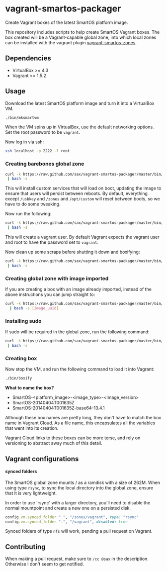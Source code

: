 vagrant-smartos-packager
========================

Create Vagrant boxes of the latest SmartOS platform image.

This repository includes scripts to help create SmartOS Vagrant
boxes. The box created will be a Vagrant-capable global zone,
into which local zones can be installed with the vagrant plugin
[vagrant-smartos-zones](https://github.com/sax/vagrant-smartos-zones).

## Dependencies

* VirtualBox >= 4.3
* Vagrant >= 1.5.2

## Usage

Download the latest SmartOS platform image and turn it into
a VirtualBox VM.

```bash
./bin/mksmartvm
```

When the VM spins up in VirtualBox, use the default networking
options. Set the root password to be `vagrant`.

Now log in via ssh:

```bash
ssh localhost -p 2222 -l root
```

### Creating barebones global zone

```bash
curl -k https://raw.github.com/sax/vagrant-smartos-packager/master/bin/prepare_global_zone \
 | bash -s
```

This will install custom services that will load on boot, updating the
image to ensure that users will persist between reboots. By default,
everything except `/usbkey` and `/zones` and `/opt/custom` will reset
between boots, so we have to do some tweaking.

Now run the following:

```bash
curl -k https://raw.github.com/sax/vagrant-smartos-packager/master/bin/prepare_gz_users \
 | bash -s
```

This will create a vagrant user. By default Vagrant expects the vagrant
user and root to have the password set to `vagrant`.

Now clean up some scraps before shutting it down and boxifying:

```bash
curl -k https://raw.github.com/sax/vagrant-smartos-packager/master/bin/cleanup_gz \
 | bash -s
```


### Creating global zone with image imported

If you are creating a box with an image already imported, instead of
the above instructions you can jump straight to:

```bash
curl -k https://raw.github.com/sax/vagrant-smartos-packager/master/bin/prepare_for_lz \
  | bash -s [image_uuid]
```

### Installing sudo

If sudo will be required in the global zone, run the following command:
```bash
curl -k https://raw.github.com/sax/vagrant-smartos-packager/master/bin/install_sudo \
 | bash -s
```

### Creating box

Now stop the VM, and run the following command to load it into Vagrant:

```bash
./bin/boxify
```

**What to name the box?**

* SmartOS-<platform_image>-<image_type>-<image_version>
* SmartOS-20140404T001635Z
* SmartOS-20140404T001635Z-base64-13.4.1

Although these box names are pretty long, they don't have to match the
box name in Vagrant Cloud. As a file name, this encapsulates all the
variables that went into its creation.

Vagrant Cloud links to these boxes can be more terse, and rely on
versioning to abstract away much of this detail.

## Vagrant configurations

#### synced folders

The SmartOS global zone mounts / as a ramdisk with a size of 262M. When
using type `rsync`, to sync the local directory into the global zone,
ensure that it is very lightweight.

In order to use 'rsync' with a larger directory, you'll need to disable
the normal mountpoint and create a new one on a persisted disk.

```ruby
config.vm.synced_folder ".", "/zones/vagrant", type: "rsync"
config.vm.synced_folder ".", "/vagrant", disabled: true
```

Synced folders of type `nfs` will work, pending a pull request on
Vagrant.

## Contributing

When making a pull request, make sure to `/cc @sax` in the description. Otherwise
I don't seem to get notified.
